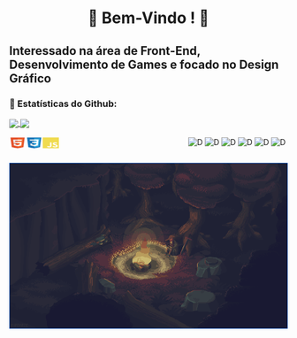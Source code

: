 <h1 align="center">🌃 Bem-Vindo ! 💙</h1>
<div><h2 align="left">Interessado na área de Front-End, Desenvolvimento de Games
     e focado no Design Gráfico</h2></div>
       <!--<div>
    <a href = "mailto:#@gmail.com"><img src="https://img.shields.io/badge/-Gmail-blue?style=for-the-badge&logo=gmail&logoColor=white" target="_blank"></a>
    <a href="https://www.linkedin.com/in/#" target="_blank"><img src="https://img.shields.io/badge/-LinkedIn-blue?style=for-the-badge&logo=linkedin&logoColor=white" target="_blank"></a>
    <a href="https://www.behance.net/" target="_blank"><img src="https://img.shields.io/badge/-Behance-blue?style=for-the-badge&logo=behance&logoColor=white" target="_blank"></a>
     <a href="https://www.artstation.com/" target="_blank"><img src="https://img.shields.io/badge/artstation-blue?style=for-the-badge&logo=artstation&logoColor=white" target="_blank"></a>
    </div>-->
     <h3 aligh="left">📘 Estatísticas do Github:</h3>
<div><a href="https://github.com/DSSfish">
  <img align="center" src="https://github-readme-stats.vercel.app/api?username=DSSfish&show_icons=true&theme=transparent"/>
</a>
<a href="https://github.com/DSSfish">
  <img align="center" src="https://github-readme-stats.vercel.app/api/top-langs/?username=DSSfish&show_icons=true&theme=transparent"/>
</a></div>
<div><br>
    <img align="left" alt="DSS-HTML" height="20" width="30" src="https://raw.githubusercontent.com/devicons/devicon/master/icons/html5/html5-original.svg">
    <img align="left" alt="DSS-CSS" height="20" width="30" src="https://raw.githubusercontent.com/devicons/devicon/master/icons/css3/css3-original.svg">
    <img align="left" alt="DSS-Js" height="20" width="30" src="https://raw.githubusercontent.com/devicons/devicon/master/icons/javascript/javascript-plain.svg">
    <img align="right" alt="DSS-PS" height="20" width="30" src="https://cdn.jsdelivr.net/gh/devicons/devicon/icons/photoshop/photoshop-plain.svg">
    <img align="right" alt="DSS-AI" height="20" width="30" src="https://cdn.jsdelivr.net/gh/devicons/devicon/icons/illustrator/illustrator-plain.svg">
    <img align="right" alt="DSS-Pr" height="20" width="30" src="https://cdn.jsdelivr.net/gh/devicons/devicon/icons/premierepro/premierepro-original.svg">
    <img align="right" alt="DSS-AE" height="20" width="30" src="https://cdn.jsdelivr.net/gh/devicons/devicon/icons/aftereffects/aftereffects-original.svg">
    <img align="right" alt="DSS-Gimp" height="20" width="30" src="https://cdn.jsdelivr.net/gh/devicons/devicon/icons/gimp/gimp-original.svg">
    <img align="right" alt="DSS-Ink" height="20" width="30" src="https://cdn.jsdelivr.net/gh/devicons/devicon/icons/inkscape/inkscape-original.svg">
  </div>
  
  ##
  
 <div align="center"><br>
 <a href="https://www.behance.net/gallery/43911835/Lonely-fire" target="_blank"><img height="300px" alt="gif" src="campfire2.gif" target="_blank"></a>
</div>
